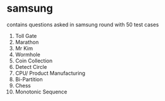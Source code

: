 # samsung
contains questions asked in samsung round with 50 test cases
1. Toll Gate
2. Marathon
3. Mr Kim
4. Wormhole
5. Coin Collection
6. Detect Circle
7. CPU/ Product Manufacturing
8. Bi-Partition
9. Chess
10. Monotonic Sequence

